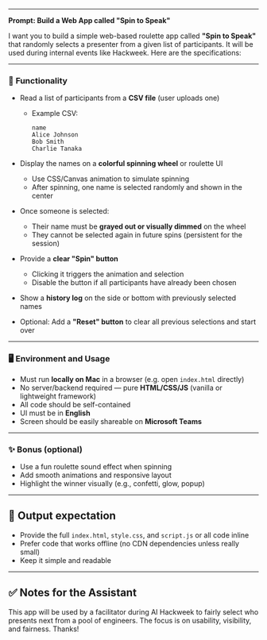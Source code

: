 
---

**Prompt: Build a Web App called "Spin to Speak"**

I want you to build a simple web-based roulette app called **"Spin to Speak"** that randomly selects a presenter from a given list of participants. It will be used during internal events like Hackweek. Here are the specifications:

---

### 🧩 **Functionality**

* Read a list of participants from a **CSV file** (user uploads one)

  * Example CSV:

    ```csv
    name
    Alice Johnson
    Bob Smith
    Charlie Tanaka
    ```
  
* Display the names on a **colorful spinning wheel** or roulette UI

  * Use CSS/Canvas animation to simulate spinning
  * After spinning, one name is selected randomly and shown in the center

* Once someone is selected:

  * Their name must be **grayed out or visually dimmed** on the wheel
  * They cannot be selected again in future spins (persistent for the session)

* Provide a **clear "Spin" button**

  * Clicking it triggers the animation and selection
  * Disable the button if all participants have already been chosen

* Show a **history log** on the side or bottom with previously selected names

* Optional: Add a **"Reset" button** to clear all previous selections and start over

---

### 🖥️ **Environment and Usage**

* Must run **locally on Mac** in a browser (e.g. open `index.html` directly)
* No server/backend required — pure **HTML/CSS/JS** (vanilla or lightweight framework)
* All code should be self-contained
* UI must be in **English**
* Screen should be easily shareable on **Microsoft Teams**

---

### ✨ **Bonus (optional)**

* Use a fun roulette sound effect when spinning
* Add smooth animations and responsive layout
* Highlight the winner visually (e.g., confetti, glow, popup)

---

## 🧪 Output expectation

* Provide the full `index.html`, `style.css`, and `script.js` or all code inline
* Prefer code that works offline (no CDN dependencies unless really small)
* Keep it simple and readable

---

## ✅ Notes for the Assistant

This app will be used by a facilitator during AI Hackweek to fairly select who presents next from a pool of engineers. The focus is on usability, visibility, and fairness. Thanks!

